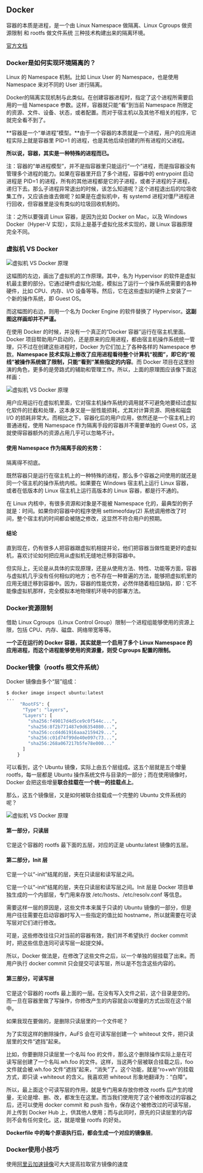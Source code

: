 ## Docker

容器的本质是进程，是一个由 Linux Namespace 做隔离、Linux Cgroups 做资源限制 和 rootfs 做文件系统 三种技术构建出来的隔离环境。

[官方文档](https://docs.docker.com/)

### Docker是如何实现环境隔离的？

Linux 的 Namespace 机制。比如 Linux User 的 Namespace，也是使用 Namespace 来对不同的 User 进行隔离。

Docker的隔离实现机制与此类似。在创建容器进程时，指定了这个进程所需要启用的一组 Namespace 参数。这样，容器就只能“看”到当前 Namespace 所限定的资源、文件、设备、状态，或者配置。而对于宿主机以及其他不相关的程序，它就完全看不到了。

**容器是一个“单进程”模型。**由于一个容器的本质就是一个进程，用户的应用进程实际上就是容器里 PID=1 的进程，也是其他后续创建的所有进程的父进程。

**所以说，容器，其实是一种特殊的进程而已。**

注：容器的“单进程模型”，并不是指容器里只能运行“一个”进程，而是指容器没有管理多个进程的能力。如果在容器里开启了多个进程，容器中的 entrypoint 启动进程是 PID=1 的进程，所有的其他进程都是它的子进程，或者子进程的子进程，递归下去。那么子进程异常退出的时候，该怎么知道呢？这个进程退出后的垃圾收集工作，又应该由谁去做呢？如果是在虚拟机中，有 systemd 进程对僵尸进程进行回收，但容器里是没有类似的垃圾回收机制的。

注：之所以要强调 Linux 容器，是因为比如 Docker on Mac，以及 Windows Docker（Hyper-V 实现），实际上是基于虚拟化技术实现的，跟 Linux 容器原理完全不同。

### 虚拟机 VS Docker

![虚拟机 VS Docker 原理](../../src/distribute/docker_principle_0.png)

这幅图的左边，画出了虚拟机的工作原理。其中，名为 Hypervisor 的软件是虚拟机最主要的部分。它通过硬件虚拟化功能，模拟出了运行一个操作系统需要的各种硬件，比如 CPU、内存、I/O 设备等等。然后，它在这些虚拟的硬件上安装了一个新的操作系统，即 Guest OS。

而这幅图的右边，则用一个名为 Docker Engine 的软件替换了 Hypervisor。**这副图这样画却并不严谨。**

在使用 Docker 的时候，并没有一个真正的“Docker 容器”运行在宿主机里面。Docker 项目帮助用户启动的，还是原来的应用进程，都由宿主机操作系统统一管理，只不过在创建这些进程时，Docker 为它们加上了各种各样的 Namespace 参数。**Namespace 技术实际上修改了应用进程看待整个计算机“视图”，即它的“视线”被操作系统做了限制，只能“看到”某些指定的内容**。而 Docker 项目在这里扮演的角色，更多的是旁路式的辅助和管理工作。所以，上面的原理图应该像下面这样画：

![虚拟机 VS Docker 原理](../../src/distribute/docker_principle_1.jpeg)

用户应用运行在虚拟机里面，它对宿主机操作系统的调用就不可避免地要经过虚拟化软件的拦截和处理，这本身又是一层性能损耗，尤其对计算资源、网络和磁盘 I/O 的损耗非常大。而相比之下，容器化后的用户应用，依然还是一个宿主机上的普通进程，使用 Namespace 作为隔离手段的容器并不需要单独的 Guest OS，这就使得容器额外的资源占用几乎可以忽略不计。

#### 使用 Namespace 作为隔离手段的劣势：

隔离得不彻底。

既然容器只是运行在宿主机上的一种特殊的进程，那么多个容器之间使用的就还是同一个宿主机的操作系统内核。如果要在 Windows 宿主机上运行 Linux 容器，或者在低版本的 Linux 宿主机上运行高版本的 Linux 容器，都是行不通的。

在 Linux 内核中，有很多资源和对象是不能被 Namespace 化的，最典型的例子就是：时间。如果你的容器中的程序使用 settimeofday(2) 系统调用修改了时间，整个宿主机的时间都会被随之修改，这显然不符合用户的预期。

#### 结论

直到现在，仍有很多人把容器跟虚拟机相提并论，他们把容器当做性能更好的虚拟机，喜欢讨论如何把应用从虚拟机无缝地迁移到容器中。

但实际上，无论是从具体的实现原理，还是从使用方法、特性、功能等方面，容器与虚拟机几乎没有任何相似的地方；也不存在一种普遍的方法，能够把虚拟机里的应用无缝迁移到容器中。因为，容器的性能优势，必然伴随着相应缺陷，即：它不能像虚拟机那样，完全模拟本地物理机环境中的部署方法。

### Docker资源限制

借助 Linux Cgroups（Linux Control Group）限制一个进程组能够使用的资源上限，包括 CPU、内存、磁盘、网络带宽等等。

**一个正在运行的 Docker 容器，其实就是一个启用了多个 Linux Namespace 的应用进程，而这个进程能够使用的资源量，则受 Cgroups 配置的限制。**

### Docker镜像（rootfs 根文件系统）

Docker 镜像由多个“层”组成：

```dockerfile
$ docker image inspect ubuntu:latest
...
     "RootFS": {
      "Type": "layers",
      "Layers": [
        "sha256:f49017d4d5ce9c0f544c...",
        "sha256:8f2b771487e9d6354080...",
        "sha256:ccd4d61916aaa2159429...",
        "sha256:c01d74f99de40e097c73...",
        "sha256:268a067217b5fe78e000..."
      ]
    }
```

可以看到，这个 Ubuntu 镜像，实际上由五个层组成。这五个层就是五个增量 rootfs，每一层都是 Ubuntu 操作系统文件与目录的一部分；而在使用镜像时，Docker 会把这些增量**联合挂载在一个统一的挂载点上**。

那么，这五个镜像层，又是如何被联合挂载成一个完整的 Ubuntu 文件系统的呢？

![虚拟机 VS Docker 原理](../../src/distribute/docker_image.png)

#### 第一部分，只读层

它是这个容器的 rootfs 最下面的五层，对应的正是 ubuntu:latest 镜像的五层。

#### 第二部分，Init 层

它是一个以“-init”结尾的层，夹在只读层和读写层之间。

它是一个以“-init”结尾的层，夹在只读层和读写层之间。Init 层是 Docker 项目单独生成的一个内部层，专门用来存放 /etc/hosts、/etc/resolv.conf 等信息。

需要这样一层的原因是，这些文件本来属于只读的 Ubuntu 镜像的一部分，但是用户往往需要在启动容器时写入一些指定的值比如 hostname，所以就需要在可读写层对它们进行修改。

可是，这些修改往往只对当前的容器有效，我们并不希望执行 docker commit 时，把这些信息连同可读写层一起提交掉。

所以，Docker 做法是，在修改了这些文件之后，以一个单独的层挂载了出来。而用户执行 docker commit 只会提交可读写层，所以是不包含这些内容的。

#### 第三部分，可读写层

它是这个容器的 rootfs 最上面的一层。在没有写入文件之前，这个目录是空的。而一旦在容器里做了写操作，你修改产生的内容就会以增量的方式出现在这个层中。

如果我现在要做的，是删除只读层里的一个文件呢？

为了实现这样的删除操作，AuFS 会在可读写层创建一个 whiteout 文件，把只读层里的文件“遮挡”起来。

比如，你要删除只读层里一个名叫 foo 的文件，那么这个删除操作实际上是在可读写层创建了一个名叫.wh.foo 的文件。这样，当这两个层被联合挂载之后，foo 文件就会被.wh.foo 文件“遮挡”起来，“消失”了。这个功能，就是“ro+wh”的挂载方式，即只读 +whiteout 的含义。我喜欢把 whiteout 形象地翻译为：“白障”。

所以，最上面这个可读写层的作用，就是专门用来存放你修改 rootfs 后产生的增量，无论是增、删、改，都发生在这里。而当我们使用完了这个被修改过的容器之后，还可以使用 docker commit 和 push 指令，保存这个被修改过的可读写层，并上传到 Docker Hub 上，供其他人使用；而与此同时，原先的只读层里的内容则不会有任何变化。这，就是增量 rootfs 的好处。

**Dockerfile 中的每个原语执行后，都会生成一个对应的镜像层**。

### Docker使用小技巧

使用[阿里云加速镜像](https://cr.console.aliyun.com/cn-hangzhou/instances/mirrors)可大大提高拉取官方镜像的速度

